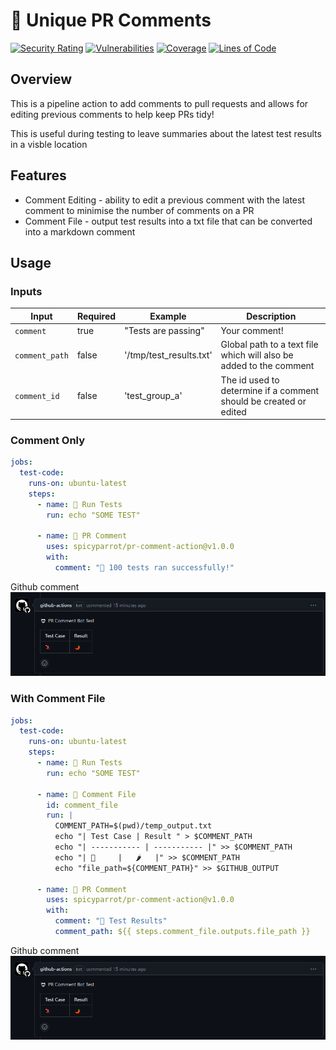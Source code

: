 # 💬 Unique PR Comments

[![Security Rating](https://sonarcloud.io/api/project_badges/measure?project=spicyparrot_pr-comment-action&metric=security_rating&token=2d2eecc67d1ffda65dc694508685014dae56285f)](https://sonarcloud.io/summary/new_code?id=spicyparrot_pr-comment-action)
[![Vulnerabilities](https://sonarcloud.io/api/project_badges/measure?project=spicyparrot_pr-comment-action&metric=vulnerabilities&token=2d2eecc67d1ffda65dc694508685014dae56285f)](https://sonarcloud.io/summary/new_code?id=spicyparrot_pr-comment-action)
[![Coverage](https://sonarcloud.io/api/project_badges/measure?project=spicyparrot_pr-comment-action&metric=coverage&token=2d2eecc67d1ffda65dc694508685014dae56285f)](https://sonarcloud.io/summary/new_code?id=spicyparrot_pr-comment-action)
[![Lines of Code](https://sonarcloud.io/api/project_badges/measure?project=spicyparrot_pr-comment-action&metric=ncloc&token=2d2eecc67d1ffda65dc694508685014dae56285f)](https://sonarcloud.io/summary/new_code?id=spicyparrot_pr-comment-action)

## Overview

This is a pipeline action to add comments to pull requests and allows for editing previous comments to help keep PRs tidy!

This is useful during testing to leave summaries about the latest test results in a visble location

## Features

- Comment Editing - ability to edit a previous comment with the latest comment to minimise the number of comments on a PR
- Comment File - output test results into a txt file that can be converted into a markdown comment

## Usage

### Inputs

| Input       | Required     | Example      | Description   |
|-------------|--------------|--------------|---------------|
| `comment`         | true  | "Tests are passing"       | Your comment!    |
| `comment_path`    | false | '/tmp/test_results.txt'   | Global path to a text file which will also be added to the comment |
| `comment_id`      | false | 'test_group_a'            | The id used to determine if a comment should be created or edited    |

### Comment Only

```yaml
jobs:
  test-code:
    runs-on: ubuntu-latest
    steps:
      - name: 🧪 Run Tests
        run: echo "SOME TEST"

      - name: 💬 PR Comment
        uses: spicyparrot/pr-comment-action@v1.0.0
        with:
          comment: "🎉 100 tests ran successfully!"
```

Github comment ![comment_only](docs/screenshots/comment_only.png)

### With Comment File

```yaml
jobs:
  test-code:
    runs-on: ubuntu-latest
    steps:
      - name: 🧪 Run Tests
        run: echo "SOME TEST"

      - name: 💌 Comment File
        id: comment_file
        run: |
          COMMENT_PATH=$(pwd)/temp_output.txt
          echo "| Test Case | Result " > $COMMENT_PATH
          echo "| ----------- | ----------- |" >> $COMMENT_PATH
          echo "| 🦜     |   🌶️   |" >> $COMMENT_PATH
          echo "file_path=${COMMENT_PATH}" >> $GITHUB_OUTPUT

      - name: 💬 PR Comment
        uses: spicyparrot/pr-comment-action@v1.0.0
        with:
          comment: "🥼 Test Results"
          comment_path: ${{ steps.comment_file.outputs.file_path }}
```

Github comment ![comment_with_file](docs/screenshots/comment_file.png)